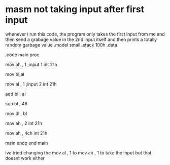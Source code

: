 
# masm not taking input after first input

whenever i run this code, the program only takes the first input from me and then send a grabage value in the 2nd input itself and then prints a totally random garbage value
.model small
.stack 100h
.data

.code 
main proc

mov ah , 1      ;input 1
int 21h

mov bl,al

mov al , 1        ;input 2
int 21h

add bl , al

sub bl , 48

mov dl , bl

mov ah , 2
int 21h

mov ah , 4ch
int 21h

main endp
end main


ive tried changing the mov al , 1 to mov ah , 1 to take the input but that doesnt work either

        